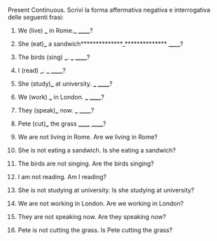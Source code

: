 Present Continuous. Scrivi la forma affermativa negativa e interrogativa delle
seguenti frasi:

1. We (live) ****\_**** in Rome.**************\_**************
   ************\_\_\_\_************?
2. She (eat)****\_**** a sandwich**************\_**************
   ************\_\_\_\_************?
3. The birds (sing) ****\_****. **************\_**************
   ************\_\_\_\_************?
4. I (read) ****\_****. **************\_**************
   ************\_\_\_\_************?
5. She (study)****\_**** at university. ************\_************
   ************\_\_\_\_************?
6. We (work) ****\_**** in London. ************\_************
   ************\_\_\_\_************?
7. They (speak)****\_**** now. ************\_************
   ************\_\_\_\_************?
8. Pete (cut)****\_**** the grass **********\_\_\_\_**********
   ************\_\_\_\_************?

9. We are not living in Rome. Are we living in Rome?
10. She is not eating a sandwich. Is she eating a sandwich?
11. The birds are not singing. Are the birds singing?
12. I am not reading. Am I reading?
13. She is not studying at university. Is she studying at university?
14. We are not working in London. Are we working in London?
15. They are not speaking now. Are they speaking now?
16. Pete is not cutting the grass. Is Pete cutting the grass?
